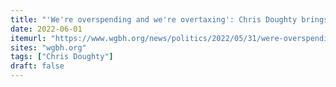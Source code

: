```yaml
---
title: "'We're overspending and we're overtaxing': Chris Doughty brings a business view to bid for governor"
date: 2022-06-01
itemurl: "https://www.wgbh.org/news/politics/2022/05/31/were-overspending-and-were-overtaxing-chris-doughty-brings-a-business-view-to-bid-for-governor"
sites: "wgbh.org"
tags: ["Chris Doughty"]
draft: false
---
```



